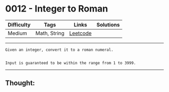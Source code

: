 # 0012 - Integer to Roman

Difficulty  | Tags | Links | Solutions
----------- | ---- | ----- | -----
Medium | Math, String | [Leetcode](https://leetcode.com/problems/integer-to-roman/description/) |


-----------

```
Given an integer, convert it to a roman numeral.


Input is guaranteed to be within the range from 1 to 3999.
```

-----------

## Thought:
